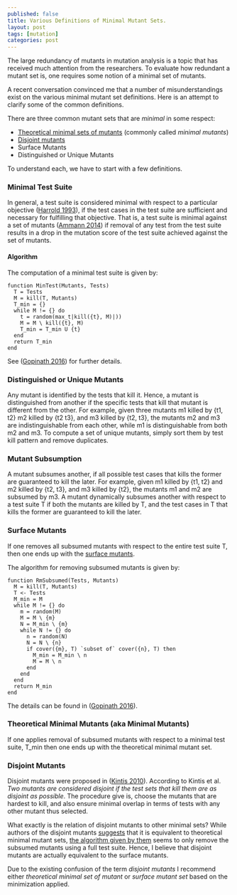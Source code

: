 ```yaml
---
published: false
title: Various Definitions of Minimal Mutant Sets. 
layout: post
tags: [mutation]
categories: post
---
```


The large redundancy of mutants in mutation analysis is a topic that has
received much attention from the researchers. To evaluate how redundant a
mutant set is, one requires some notion of a minimal set of mutants. 

A recent conversation convinced me that a number of misunderstandings exist on
the various minimal mutant set definitions. Here is an attempt to clarify some
of the common definitions.

There are three common mutant sets that are *minimal* in some respect:

* [Theoretical minimal sets of mutants](#minimal) (commonly called *minimal mutants*)
* [Disjoint mutants](#disjoint)
* Surface Mutants
* Distinguished or Unique Mutants

To understand each, we have to start with a few definitions.

### Minimal Test Suite

In general, a test suite is considered minimal with respect to a particular
objective ([Harrold 1993](/references#harrold1993a)), if the test cases in the test suite are sufficient and necessary
for fulfilling that objective. That is, a test suite is minimal against
a set of mutants ([Ammann 2014](/references#ammann2014establishing)) if removal of any test from
the test suite results in a drop in the mutation score of the test suite
achieved against the set of mutants.

#### Algorithm
The computation of a minimal test suite is given by:

```
function MinTest(Mutants, Tests)
  T = Tests
  M = kill(T, Mutants)
  T_min = {}
  while M != {} do
    t = random(max_t|kill({t}, M)|))
    M = M \ kill({t}, M)
    T_min = T_min U {t}
  end
  return T_min
end
```

See ([Gopinath 2016](http://rahul.gopinath.org/publications/#gopinath2016measuring)) for further details.

### <a id='#distinguished'></a>Distinguished or Unique Mutants

Any mutant is identified by the tests that kill it. Hence, a mutant is
distinguished from another if the specific tests that kill that mutant is
different from the other. For example, given three mutants m1 killed by {t1, t2}
m2 killed by {t2 t3}, and m3 killed by {t2, t3}, the mutants m2 and m3 are
indistinguishable from each other, while m1 is distinguishable from both m2
and m3. To compute a set of unique mutants, simply sort them by test kill pattern
and remove duplicates.

### Mutant Subsumption

A mutant subsumes another, if all possible test cases that kills the former are
guaranteed to kill the later. For example, given m1 killed by {t1, t2} and
m2 killed by {t2, t3}, and m3 killed by {t2}, the mutants m1 and m2 are
subsumed by m3. A mutant dynamically subsumes another with respect to a test suite T
if both the mutants are killed by T, and the test cases in T that kills the former
are guaranteed to kill the later.

### <a id='#surface'></a>Surface Mutants

If one removes all subsumed mutants with respect to the entire test suite T,
then one ends up with the [surface mutants](http://rahul.gopinath.org/publications/#gopinath2016measuring).

The algorithm for removing subsumed mutants is given by:

```
function RmSubsumed(Tests, Mutants)
  M = kill(T, Mutants)
  T <- Tests
  M_min = M
  while M != {} do
    m = random(M)
    M = M \ {m}
    N = M_min \ {m}
    while N != {} do
      n = random(N)
      N = N \ {n}
      if cover({m}, T) `subset of` cover({n}, T) then
        M_min = M_min \ n
        M = M \ n
      end
    end
  end
  return M_min
end
```

The details can be found in ([Gopinath 2016](http://rahul.gopinath.org/publications/#gopinath2016measuring)).

### <a id='#minimal'></a> Theoretical Minimal Mutants (aka Minimal Mutants)

If one applies removal of subsumed mutants with respect to a minimal test suite, T_min
then one ends up with the theoretical minimal mutant set.

### <a id='#disjoint'></a> Disjoint Mutants

Disjoint mutants were proposed in ([Kintis 2010](kintis2010evaluating)).
According to Kintis et al. *Two mutants are considered disjoint if the test sets
that kill them are as disjoint as possible*. The procedure give is, choose the
mutants that are hardest to kill, and also ensure minimal overlap in terms of
tests with any other mutant thus selected.

What exactly is the relation of disjoint mutants to other minimal sets? While
authors of the disjoint mutants [suggests](https://arxiv.org/pdf/1601.02351.pdf)
that it is equivalent to theoretical minimal mutant sets,
[the algorithm given by them](https://arxiv.org/pdf/1601.02351.pdf) seems to
only remove the subsumed mutants using a full test suite. Hence, I believe
that disjoint mutants are actually equivalent to the surface mutants.

Due to the existing confusion of the term *disjoint mutants* I recommend either
*theoretical minimal set of mutant* or *surface mutant set* based on the
minimization applied.
